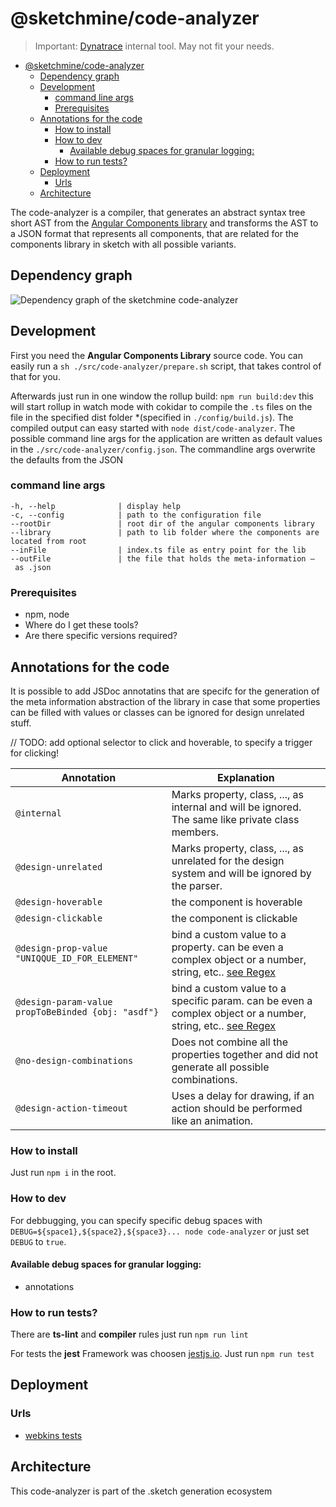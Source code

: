 # @sketchmine/code-analyzer

> Important: [Dynatrace](https://www.dynatrace.com/) internal tool. May not fit your needs.

- [@sketchmine/code-analyzer](#sketchminecode-analyzer)
  - [Dependency graph](#dependency-graph)
  - [Development](#development)
    - [command line args](#command-line-args)
    - [Prerequisites](#prerequisites)
  - [Annotations for the code](#annotations-for-the-code)
    - [How to install](#how-to-install)
    - [How to dev](#how-to-dev)
      - [Available debug spaces for granular logging:](#available-debug-spaces-for-granular-logging)
    - [How to run tests?](#how-to-run-tests)
  - [Deployment](#deployment)
    - [Urls](#urls)
  - [Architecture](#architecture)

The code-analyzer is a compiler, that generates an abstract syntax tree short AST from the
[Angular Components library](https://barista.dynatrace.com/components/) and transforms the AST to a JSON format that represents all components, that are related for the components library in sketch with all possible variants.

## Dependency graph

![Dependency graph of the sketchmine code-analyzer](https://dt-cdn.net/images/code-analyzer-3920-6b87ae5efe.png)

## Development

First you need the **Angular Components Library** source code. You can easily run a `sh ./src/code-analyzer/prepare.sh` script,
that takes control of that for you.

Afterwards just run in one window the rollup build: `npm run build:dev` this will start rollup in watch mode
with cokidar to compile the `.ts` files on the file in the specified dist folder *(specified in `./config/build.js`).
The compiled output can easy started with `node dist/code-analyzer`. The possible command line args for the application
are written as default values in the `./src/code-analyzer/config.json`. The commandline args overwrite the defaults from the JSON

### command line args

```
-h, --help              | display help
-c, --config            | path to the configuration file
--rootDir               | root dir of the angular components library
--library               | path to lib folder where the components are located from root
--inFile                | index.ts file as entry point for the lib
--outFile               | the file that holds the meta-information – as .json
```

### Prerequisites

* npm, node
* Where do I get these tools?
* Are there specific versions required?

## Annotations for the code

It is possible to add JSDoc annotatins that are specifc for the generation of the meta information abstraction of the library in case that some properties can be filled with values or classes can be ignored for design unrelated stuff.

// TODO: add optional selector to click and hoverable, to specify a trigger for clicking!

| Annotation | Explanation |
| --- | --- |
| `@internal` | Marks property, class, ..., as internal and will be ignored. The same like private class members. |
| `@design-unrelated` |  Marks property, class, ..., as unrelated for the design system and will be ignored by the parser. |
| `@design-hoverable` | the component is hoverable |
| `@design-clickable` | the component is clickable |
| `@design-prop-value "UNIQQUE_ID_FOR_ELEMENT"` | bind a custom value to a property. can be even a complex object or a number, string, etc.. [see Regex](https://regex101.com/r/SWxdIh/4) |
| `@design-param-value propToBeBinded {obj: "asdf"}` | bind a custom value to a specific param. can be even a complex object or a number, string, etc.. [see Regex](https://regex101.com/r/0scFW3/1) |
| `@no-design-combinations` | Does not combine all the properties together and did not generate all possible combinations. |
| `@design-action-timeout` | Uses a delay for drawing, if an action should be performed like an animation.|

### How to install

Just run `npm i` in the root.

### How to dev

For debbugging, you can specify specific debug spaces with `DEBUG=${space1},${space2},${space3}... node code-analyzer`
or just set `DEBUG` to `true`.

#### Available debug spaces for granular logging:

* annotations

### How to run tests?

There are **ts-lint** and **compiler** rules just run `npm run lint`

For tests the **jest** Framework was choosen [jestjs.io](https://jestjs.io/).
Just run `npm run test`

## Deployment

### Urls

* [webkins tests](https://webkins.lab.dynatrace.org/job/barista/job/sketch-generator/)

## Architecture

This code-analyzer is part of the .sketch generation ecosystem

